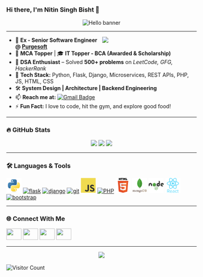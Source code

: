 ### Hi there, I'm Nitin Singh Bisht 👋
<p align="center">
  <img src="https://user-images.githubusercontent.com/77008381/145186736-1d1a4508-60a3-4169-acb7-ede41a7c85d6.png" alt="Hello banner">
</p>

---

<img align="right" src="https://media.giphy.com/media/qgQUggAC3Pfv687qPC/giphy.gif" width="250" />

- 💼 **Ex - Senior Software Engineer @ [Purgesoft](https://purgesoft.com/)** 
- 🥇 **MCA Topper** | 🎓 **IT Topper - BCA (Awarded & Scholarship)**  
- 🧠 **DSA Enthusiast** – Solved **500+ problems** on *LeetCode, GFG, HackerRank*
- 🧰 **Tech Stack:** Python, Flask, Django, Microservices, REST APIs, PHP, JS, HTML, CSS
- 🛠️ **System Design | Architecture | Backend Engineering**
- 📫 **Reach me at:** [![Gmail Badge](https://img.shields.io/badge/-Gmail-c14438?style=flat-square&logo=Gmail&logoColor=white&link=mailto:nitin001.singh@gmail.com)](mailto:nitin001.singh@gmail.com)
- ⚡ **Fun Fact:** I love to code, hit the gym, and explore good food!

---

### 🔥 GitHub Stats

<p align="center">
  <img src="https://github-readme-stats.vercel.app/api?username=nitin001singh&show_icons=true&theme=tokyonight" />
  <img src="https://github-readme-streak-stats.herokuapp.com/?user=nitin001singh&theme=tokyonight" />
  <img src="https://github-readme-stats.vercel.app/api/top-langs/?username=nitin001singh&layout=compact&theme=tokyonight" />
</p>

---

### 🛠️ Languages & Tools

<p align="left">
  <a href="https://www.python.org" target="_blank"><img src="https://raw.githubusercontent.com/devicons/devicon/master/icons/python/python-original.svg" alt="python" width="40" height="40"/></a>
  <a href="https://flask.palletsprojects.com/" target="_blank"><img src="https://www.vectorlogo.zone/logos/pocoo_flask/pocoo_flask-icon.svg" alt="flask" width="40" height="40"/></a>
  <a href="https://www.djangoproject.com/" target="_blank"><img src="https://www.vectorlogo.zone/logos/djangoproject/djangoproject-icon.svg" alt="django" width="40" height="40"/></a>
  <a href="https://git-scm.com/" target="_blank"><img src="https://www.vectorlogo.zone/logos/git-scm/git-scm-icon.svg" alt="git" width="40" height="40"/></a>
  <a href="https://developer.mozilla.org/en-US/docs/Web/JavaScript" target="_blank"><img src="https://raw.githubusercontent.com/devicons/devicon/master/icons/javascript/javascript-original.svg" alt="javascript" width="40" height="40"/></a>
  <a href="https://www.php.net/" target="_blank"><img src="https://www.php.net/images/logos/php-logo-white.svg" alt="PHP" width="40" height="40"/></a>
  <a href="https://www.w3.org/html/" target="_blank"><img src="https://raw.githubusercontent.com/devicons/devicon/master/icons/html5/html5-original-wordmark.svg" alt="html5" width="40" height="40"/></a>
  <a href="https://www.mongodb.com/" target="_blank"><img src="https://raw.githubusercontent.com/devicons/devicon/master/icons/mongodb/mongodb-original-wordmark.svg" alt="mongodb" width="40" height="40"/></a>
  <a href="https://nodejs.org" target="_blank"><img src="https://raw.githubusercontent.com/devicons/devicon/master/icons/nodejs/nodejs-original-wordmark.svg" alt="nodejs" width="40" height="40"/></a>
  <a href="https://reactjs.org/" target="_blank"><img src="https://raw.githubusercontent.com/devicons/devicon/master/icons/react/react-original-wordmark.svg" alt="react" width="40" height="40"/></a>
  <a href="https://getbootstrap.com" target="_blank"><img src="https://img.icons8.com/color/bootstrap.png" alt="bootstrap" width="40" height="40"/></a>
</p>

---

### 🌐 Connect With Me

<p align="left">
  <a href="https://www.linkedin.com/in/nitin-singh-bisht-460873139/" target="_blank"><img src="https://raw.githubusercontent.com/rahuldkjain/github-profile-readme-generator/master/src/images/icons/Social/linked-in-alt.svg" height="30" width="40" /></a>
  <a href="https://leetcode.com/u/user8733qZ/" target="_blank"><img src="https://raw.githubusercontent.com/rahuldkjain/github-profile-readme-generator/master/src/images/icons/Social/leet-code.svg" height="30" width="40" /></a>
  <a href="https://www.hackerrank.com/profile/nitin001_singh" target="_blank"><img src="https://raw.githubusercontent.com/rahuldkjain/github-profile-readme-generator/master/src/images/icons/Social/hackerrank.svg" height="30" width="40" /></a>
  <a href="https://www.geeksforgeeks.org/user/nitin00e6aq/" target="_blank"><img src="https://raw.githubusercontent.com/rahuldkjain/github-profile-readme-generator/master/src/images/icons/Social/geeks-for-geeks.svg" height="30" width="40" /></a>
</p>

---

<p align="center">
  <img src="https://readme-typing-svg.herokuapp.com?font=Fira+Code&weight=500&size=24&duration=4000&pause=1000&color=38C2FF&center=true&width=435&lines=Keep+Learning+%E2%9C%85;Keep+Building+%F0%9F%94%A7;Keep+Growing+%F0%9F%8C%B1"/>
</p>

![Visitor Count](https://komarev.com/ghpvc/?username=nitin001singh&style=flat-square&color=blue)
